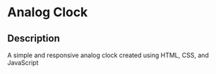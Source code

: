 # Analog Clock

## Description
A simple and responsive analog clock created using HTML, CSS, and JavaScript
